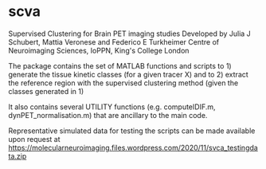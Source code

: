 # scva
Supervised Clustering for Brain PET imaging studies
Developed by Julia J Schubert, Mattia Veronese and Federico E Turkheimer
Centre of Neuroimaging Sciences, IoPPN, King's College London

The package contains the set of MATLAB functions and scripts to 1) generate the tissue kinetic classes (for a given tracer X) and to 2) extract the reference region with the supervised clustering method (given the classes generated in 1)

It also contains several UTILITY functions (e.g. computeIDIF.m, dynPET_normalisation.m) that are ancillary to the main code.

Representative simulated data for testing the scripts can be made available upon request at https://molecularneuroimaging.files.wordpress.com/2020/11/svca_testingdata.zip 
